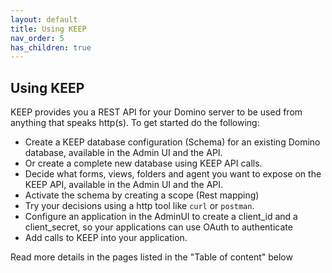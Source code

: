 ```yaml
---
layout: default
title: Using KEEP
nav_order: 5
has_children: true
---
```


## Using KEEP

KEEP provides you a REST API for your Domino server to be used from anything that speaks http(s). To get started do the following:

- Create a KEEP database configuration (Schema) for an existing Domino database, available in the Admin UI and the API.
- Or create a complete new database using KEEP API calls.
- Decide what forms, views, folders and agent you want to expose on the KEEP API, available in the Admin UI and the API.
- Activate the schema by creating a scope (Rest mapping)
- Try your decisions using a http tool like `curl` or `postman`.
- Configure an application in the AdminUI to create a client_id and a client_secret, so your applications can use OAuth to authenticate
- Add calls to KEEP into your application.

Read more details in the pages listed in the "Table of content" below
